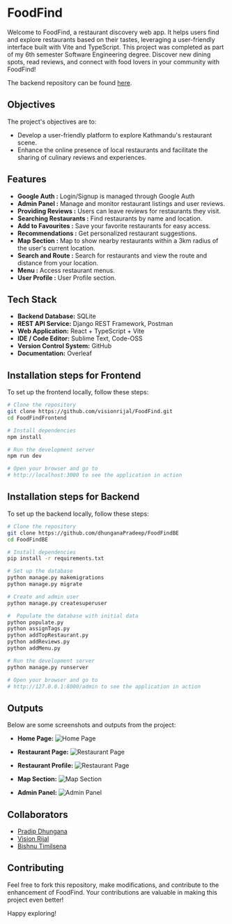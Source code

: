# FoodFind

Welcome to FoodFind, a restaurant discovery web app. It helps users find and explore restaurants based on their tastes, leveraging a user-friendly interface built with Vite and TypeScript. This project was completed as part of my 6th semester Software Engineering degree. Discover new dining spots, read reviews, and connect with food lovers in your community with FoodFind! 

The backend repository can be found [here](https://github.com/dhunganaPradeep/FoodFindBE).

## Objectives

The project's objectives are to:

- Develop a user-friendly platform to explore Kathmandu's restaurant scene.
- Enhance the online presence of local restaurants and facilitate the sharing of culinary reviews and experiences.

## Features
- **Google Auth :** Login/Signup is managed through Google Auth
- **Admin Panel :** Manage and monitor restaurant listings and user reviews.
- **Providing Reviews :** Users can leave reviews for restaurants they visit.
- **Searching Restaurants :** Find restaurants by name and location.
- **Add to Favourites :** Save your favorite restaurants for easy access.
- **Recommendations :** Get personalized restaurant suggestions.
- **Map Section :** Map to show nearby restaurants within a 3km radius of the user's current location.
- **Search and Route :** Search for restaurants and view the route and distance from your location.
- **Menu :** Access restaurant menus.
- **User Profile :** User Profile section.


## Tech Stack

- **Backend Database:** SQLite
- **REST API Service:** Django REST Framework, Postman
- **Web Application:** React + TypeScript + Vite
- **IDE / Code Editor:** Sublime Text, Code-OSS
- **Version Control System:** GitHub
- **Documentation:** Overleaf

## Installation steps for Frontend

To set up the frontend locally, follow these steps:

```bash
# Clone the repository
git clone https://github.com/visionrijal/FoodFind.git
cd FoodFindFrontend

# Install dependencies
npm install

# Run the development server
npm run dev

# Open your browser and go to
# http://localhost:3000 to see the application in action
```


## Installation steps for Backend

To set up the backend locally, follow these steps:

```bash
# Clone the repository
git clone https://github.com/dhunganaPradeep/FoodFindBE
cd FoodFindBE

# Install dependencies
pip install -r requirements.txt

# Set up the database
python manage.py makemigrations
python manage.py migrate

# Create and admin user
python manage.py createsuperuser

#  Populate the database with initial data
python populate.py 
python assignTags.py
python addTopRestaurant.py
python addReviews.py
python addMenu.py

# Run the development server
python manage.py runserver

# Open your browser and go to
# http://127.0.0.1:8000/admin to see the application in action
```

## Outputs

Below are some screenshots and outputs from the project:

- **Home Page:**
  ![Home Page](/Outputs/home.png)

- **Restaurant Page:**
  ![Restaurant Page](/Outputs/restro.png)

- **Restaurant Profile:**
  ![Restaurant Page](/Outputs/profile.png)

- **Map Section:**
  ![Map Section](/Outputs/map%20section.png)

- **Admin Panel:**
  ![Admin Panel](/Outputs/admin.png)


## Collaborators
- [Pradip Dhungana](dhunganapradip.com.np)
- [Vision Rijal](https://visionrijal.com.np/)
- [Bishnu Timilsena](https://github.com/BishnuTimilsena)


## Contributing

Feel free to fork this repository, make modifications, and contribute to the enhancement of FoodFind. Your contributions are valuable in making this project even better!

Happy exploring!


